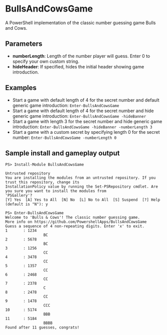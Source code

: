 # BullsAndCowsGame
A PowerShell implementation of the classic number guessing game Bulls and Cows.

## Parameters
- **numberLength**: Length of the number player will guess. Enter 0 to specify your own custom string.
- **hideHeader**: If specified, hides the initial header showing game introduction.

## Examples
- Start a game with default length of 4 for the secret number and default generic game introduction:
   ``Enter-BullsAndCowsGame``
- Start a game with default length of 4 for the secret number and hide generic game introduction:
   ``Enter-BullsAndCowsGame -hideBanner``
- Start a game with length 3 for the secret number and hide generic game introduction:
   ``Enter-BullsAndCowsGame -hideBanner -numberLength 3``
- Start a game with a custom secret by specifying length 0 for the secret number:
   ``Enter-BullsAndCowsGame -numberLength 0``

## Sample install and gameplay output
```
PS> Install-Module BullsAndCowsGame

Untrusted repository
You are installing the modules from an untrusted repository. If you trust this repository, change its
InstallationPolicy value by running the Set-PSRepository cmdlet. Are you sure you want to install the modules from
'PSGallery'?
[Y] Yes  [A] Yes to All  [N] No  [L] No to All  [S] Suspend  [?] Help (default is "N"): y

PS> Enter-BullsAndCowsGame
Welcome to 'Bulls & Cows'! The classic number guessing game.
More info on https://github.com/PowershellApps/BullsAndCowsGame
Guess a sequence of 4 non-repeating digits. Enter 'x' to exit.
1       : 1234
                 BC
2       : 5678
                 BC
3       : 1256
                 CC
4       : 3478
                 CC
5       : 1357
                 CC
6       : 2468
                 CC
7       : 2378
                 C
8       : 2478
                 CC
9       : 1478
                 CCC
10      : 5174
                 BBB
11      : 5184
                 BBBB
Found after 11 guesses, congrats!
```

